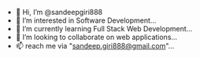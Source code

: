 - 👋 Hi, I’m @sandeepgiri888
- 👀 I’m interested in Software Development...
- 🌱 I’m currently learning Full Stack Web Development...
- 💞️ I’m looking to collaborate on web applications...
- 📫 reach me via "sandeep.giri888@gmail.com"...

<!---
sandeepgiri888/sandeepgiri888 is a ✨ special ✨ repository because its `README.md` (this file) appears on your GitHub profile.
You can click the Preview link to take a look at your changes.
--->
